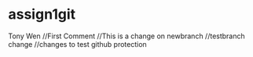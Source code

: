 # assign1git
Tony Wen
//First Comment
//This is a change on newbranch
//testbranch change
//changes to test github protection
